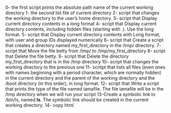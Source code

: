 0- the first script prints the absolute path name of the current working directory
1- the second list file of current directory
2- script that changes the working directory to the user’s home directory.
3- script that Display current directory contents in a long format
4- script that Display current directory contents, including hidden files (starting with .). Use the long format.
5- script that Display current directory contents with Long format, with user and group IDs displayed numerically
6- script that Create a script that creates a directory named my_first_directory in the /tmp/ directory.
7- script that Move the file betty from /tmp/ to /tmp/my_first_directory
8- script that Delete the file betty.
9- script that Delete the directory my_first_directory that is in the /tmp directory
10- script that changes the working directory to the previous one
11- scritpt that lists all files (even ones with names beginning with a period character, which are normally hidden) in the current directory and the parent of the working directory and the /boot directory (in this order), in long format.
12- script that Write a script that prints the type of the file named iamafile. The file iamafile will be in the /tmp directory when we will run your script
13-Create a symbolic link to /bin/ls, named __ls__. The symbolic link should be created in the current working directory.
14- copy html